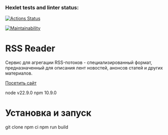 ### Hexlet tests and linter status:
[![Actions Status](https://github.com/Diana-coder-tech/frontend-project-11/actions/workflows/hexlet-check.yml/badge.svg)](https://github.com/Diana-coder-tech/frontend-project-11/actions)

[![Maintainability](https://api.codeclimate.com/v1/badges/c03b9ae6509a068288a7/maintainability)](https://codeclimate.com/github/Diana-coder-tech/frontend-project-11/maintainability)

# RSS Reader

Сервис для агрегации RSS-потоков - специализированный формат, предназначенный для описания лент новостей, анонсов статей и других материалов. 

[Посетить сайт](https://frontend-project-11-jet-psi.vercel.app/)

node v22.9.0
npm 10.9.0

# Установка и запуск

git clone
npm ci
npm run build

